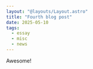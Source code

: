 ```yaml
---
layout: "@layouts/Layout.astro"
title: "Fourth blog post"
date: 2025-05-10
tags:
  - essay
  - misc
  - news
---
```


Awesome!
